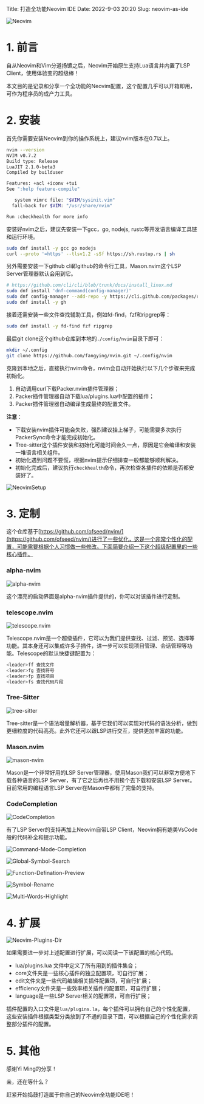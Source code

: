 Title: 打造全功能Neovim IDE
Date: 2022-9-03 20:20
Slug: neovim-as-ide

![Neovim](../images/neovim-as-ide.png)

# 1. 前言

自从Neovim和Vim分道扬镳之后，Neovim开始原生支持Lua语言并内置了LSP Client，使用体验变的超级棒！

本文目的是记录和分享一个全功能的Neovim配置，这个配置几乎可以开箱即用，可作为程序员的成产力工具。

# 2. 安装

首先你需要安装Neovim到你的操作系统上，建议nvim版本在0.7以上。

```bash
nvim --version
NVIM v0.7.2
Build type: Release
LuaJIT 2.1.0-beta3
Compiled by builduser

Features: +acl +iconv +tui
See ":help feature-compile"

   system vimrc file: "$VIM/sysinit.vim"
  fall-back for $VIM: "/usr/share/nvim"

Run :checkhealth for more info
```

安装好nvim之后，建议先安装一下gcc，go, nodejs, rustc等开发语言编译工具链和运行环境。

```bash
sudo dnf install -y gcc go nodejs
curl --proto '=https' --tlsv1.2 -sSf https://sh.rustup.rs | sh
```

另外需要安装一下github cli即github的命令行工具，Mason.nvim这个LSP Server管理器默认会用到它。

```bash
# https://github.com/cli/cli/blob/trunk/docs/install_linux.md
sudo dnf install 'dnf-command(config-manager)'
sudo dnf config-manager --add-repo -y https://cli.github.com/packages/rpm/gh-cli.repo
sudo dnf install -y gh
```

接着还需安装一些文件查找辅助工具，例如fd-find，fzf和ripgrep等：

```bash
sudo dnf install -y fd-find fzf ripgrep
```

最后git clone这个github仓库到本地的`./config/nvim`目录下即可：

```bash
mkdir ~/.config
git clone https://github.com/fangying/nvim.git ~/.config/nvim
```

克隆到本地之后，直接执行nvim命令，nvim会自动开始执行以下几个步骤来完成初始化。

1. 自动调用curl下载Packer.nvim插件管理器；
2. Packer插件管理器自动下载lua/plugins.lua中配置的插件；
3. Packer插件管理器自动编译生成最终的配置文件。

**注意**：

* 下载安装nvim插件可能会失败，强烈建议挂上梯子，可能需要多次执行PackerSync命令才能完成初始化。
* Tree-sitter这个插件安装和初始化可能时间会久一点，原因是它会编译和安装一堆语言相关组件。
* 初始化遇到问题不要慌，根据nvim提示仔细排查一般都能够顺利解决。
* 初始化完成后，建议执行`checkhealth`命令，再次检查各插件的依赖是否都安装好了。

![NeovimSetup](../images/neovim-setup.gif)

# 3. 定制

这个仓库基于[https://github.com/ofseed/nvim/](https://github.com/ofseed/nvim/)进行了一些优化，这是一个非常个性化的配置，可能需要根据个人习惯做一些修改。下面简要介绍一下这个超级配置里的一些核心插件。

### alpha-nvim

![alpha-nvim](../images/alpha-nvim.png)

这个漂亮的启动界面是alpha-nvim插件提供的，你可以对该插件进行定制。

### telescope.nvim

![telescope.nvim](../images/telescope-nvim.gif)

Telescope.nvim是一个超级插件，它可以为我们提供查找、过滤、预览、选择等功能。其本身还可以集成许多子插件，进一步可以实现项目管理、会话管理等功能。Telescope的默认快捷键配置为：

```bash
<leader>ff 查找文件
<leader>fg 查找符号
<leader>fp 查找项目
<leader>fs 查找代码片段
```

### Tree-Sitter

![tree-sitter](../images/tree-sitter.png)

Tree-sitter是一个语法增量解析器，基于它我们可以实现对代码的语法分析，做到更细粒度的代码高亮。此外它还可以跟LSP进行交互，提供更加丰富的功能。

### Mason.nvim

![mason-nvim](../images/mason-nvim.png)

Mason是一个非常好用的LSP Server管理器，使用Mason我们可以非常方便地下载各种语言的LSP Server，有了它之后再也不用挨个去下载和安装LSP Server。目前常用的编程语言LSP Server在Mason中都有了完备的支持。

### CodeCompletion

![CodeCompletion](../images/code-completion.png)

有了LSP Server的支持再加上Neovim自带LSP Client，Neovim拥有媲美VsCode般的代码补全和提示功能。

![Command-Mode-Completion](../images/command-mode-completion.png)

![Global-Symbol-Search](../images/global-symbol-search.png)

![Function-Defination-Preview](../images/function-defination-preview.png)

![Symbol-Rename](../images/symbol-rename.png)

![Multi-Words-Highlight](../images/multi-words-highlight.png)

# 4. 扩展

![Neovim-Plugins-Dir](../images/neovim-plugins-dir.png)

如果需要进一步对上述配置进行扩展，可以阅读一下该配置的核心代码。

* lua/plugins.lua 文件中定义了所有用到的插件集合；
* core文件夹是一些核心插件的独立配置项，可自行扩展；
* edit文件夹是一些代码编辑相关插件配置项，可自行扩展；
* efficiency文件夹是一些效率相关插件的配置项，可自行扩展；
* language是一些LSP Server相关的配置项，可自行扩展；

插件配置的入口文件是`lua/plugins.la`，每个插件可以拥有自己的个性化配置，这些安装插件根据类型分类放到了不通的目录下面，可以根据自己的个性化需求调整部分插件的配置。

# 5. 其他

感谢Yi Ming的分享！

亲，还在等什么？

赶紧开始捣鼓打造属于你自己的Neovim全功能IDE吧！
